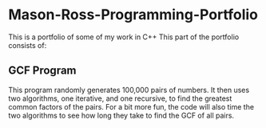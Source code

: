 # Mason-Ross-Programming-Portfolio
This is a portfolio of some of my work in C++
This part of the portfolio consists of:

GCF Program
-------------
This program randomly generates 100,000 pairs of numbers.
It then uses two algorithms, one iterative, and one recursive, to find the greatest common factors of the pairs.
For a bit more fun, the code will also time the two algorithms to see how long they take to find the GCF of all pairs.
